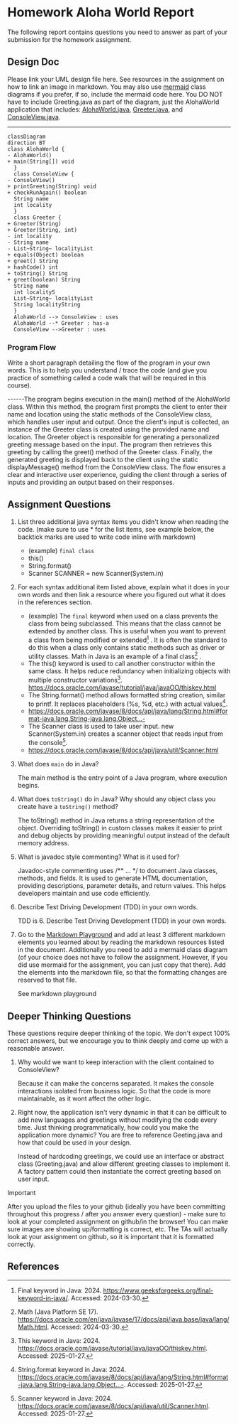 # Homework Aloha World Report

The following report contains questions you need to answer as part of your submission for the homework assignment. 


## Design Doc
Please link your UML design file here. See resources in the assignment on how to
link an image in markdown. You may also use [mermaid] class diagrams if you prefer, if so, include the mermaid code here.  You DO NOT have to include Greeting.java as part of the diagram, just the AlohaWorld application that includes: [AlohaWorld.java], [Greeter.java], and [ConsoleView.java].

------
```mermaid
classDiagram
direction BT
class AlohaWorld {
- AlohaWorld()
+ main(String[]) void
  }
  class ConsoleView {
- ConsoleView()
+ printGreeting(String) void
+ checkRunAgain() boolean
  String name
  int locality
  }
  class Greeter {
+ Greeter(String)
+ Greeter(String, int)
- int locality
- String name
- List~String~ localityList
+ equals(Object) boolean
+ greet() String
+ hashCode() int
+ toString() String
+ greet(boolean) String
  String name
  int localityS
  List~String~ localityList
  String localityString
  }
  AlohaWorld --> ConsoleView : uses
  AlohaWorld --* Greeter : has-a
  ConsoleView -->Greeter : uses
```


### Program Flow
Write a short paragraph detailing the flow of the program in your own words. This is to help you understand / trace the code (and give you practice of something called a code walk that will be required in this course).

------The program begins execution in the main() method of the AlohaWorld class. Within this method, the program first prompts the client to enter their name and location using the static methods of the ConsoleView class, which handles user input and output. Once the client's input is collected, an instance of the Greeter class is created using the provided name and location. The Greeter object is responsible for generating a personalized greeting message based on the input. The program then retrieves this greeting by calling the greet() method of the Greeter class. Finally, the generated greeting is displayed back to the client using the static displayMessage() method from the ConsoleView class. The flow ensures a clear and interactive user experience, guiding the client through a series of inputs and providing an output based on their responses.


## Assignment Questions

1. List three additional java syntax items you didn't know when reading the code.  (make sure to use * for the list items, see example below, the backtick marks are used to write code inline with markdown)
   
   * (example) `final class`
   * this()
   * String.format()
   * Scanner SCANNER = new Scanner(System.in)
   

2. For each syntax additional item listed above, explain what it does in your own words and then link a resource where you figured out what it does in the references section. 

    * (example) The `final` keyword when used on a class prevents the class from being subclassed. This means that the class cannot be extended by another class. This is useful when you want to prevent a class from being modified or extended[^1] . It is often the standard to do this when a class only contains static methods such as driver or utility classes. Math in Java is an example of a final class[^2] .
    * The this() keyword is used to call another constructor within the same class. It helps reduce redundancy when initializing objects with multiple constructor variations[^3].
      https://docs.oracle.com/javase/tutorial/java/javaOO/thiskey.html
    * The String.format() method allows formatted string creation, similar to printf. It replaces placeholders (%s, %d, etc.) with actual values[^4].
    * https://docs.oracle.com/javase/8/docs/api/java/lang/String.html#format-java.lang.String-java.lang.Object...-
    * The Scanner class is used to take user input. new Scanner(System.in) creates a scanner object that reads input from the console[^5].
    * https://docs.oracle.com/javase/8/docs/api/java/util/Scanner.html

3. What does `main` do in Java? 
   
   The main method is the entry point of a Java program, where execution begins.

4. What does `toString()` do in Java? Why should any object class you create have a `toString()` method?

   The toString() method in Java returns a string representation of the object. Overriding toString() in custom classes makes it easier to print and debug objects by providing meaningful output instead of the default memory address.

5. What is javadoc style commenting? What is it used for? 

   Javadoc-style commenting uses /** ... */ to document Java classes, methods, and fields. It is used to generate HTML documentation, providing descriptions, parameter details, and return values. This helps developers maintain and use code efficiently.

6. Describe Test Driving Development (TDD) in your own words. 

   TDD is 6. Describe Test Driving Development (TDD) in your own words.

7. Go to the [Markdown Playground](MarkdownPlayground.md) and add at least 3 different markdown elements you learned about by reading the markdown resources listed in the document. Additionally you need to add a mermaid class diagram (of your choice does not have to follow the assignment. However, if you did use mermaid for the assignment, you can just copy that there). Add the elements into the markdown file, so that the formatting changes are reserved to that file. 

   See markdown playground

## Deeper Thinking Questions

These questions require deeper thinking of the topic. We don't expect 100% correct answers, but we encourage you to think deeply and come up with a reasonable answer. 


1. Why would we want to keep interaction with the client contained to ConsoleView?
   
   Because it can make the concerns separated. It makes the console interactions isolated from business logic. So that the code is more maintainable, as it wont affect the other logic. 

2. Right now, the application isn't very dynamic in that it can be difficult to add new languages and greetings without modifying the code every time. Just thinking programmatically,  how could you make the application more dynamic? You are free to reference Geeting.java and how that could be used in your design.

   Instead of hardcoding greetings, we could use an interface or abstract class (Greeting.java) and allow different greeting classes to implement it. A factory pattern could then instantiate the correct greeting based on user input.


> [!IMPORTANT]
>  After you upload the files to your github (ideally you have been committing throughout this progress / after you answer every question) - make sure to look at your completed assignment on github/in the browser! You can make sure images are showing up/formatting is correct, etc. The TAs will actually look at your assignment on github, so it is important that it is formatted correctly.


## References

[^1]: Final keyword in Java: 2024. https://www.geeksforgeeks.org/final-keyword-in-java/. Accessed: 2024-03-30. 

[^2]: Math (Java Platform SE 17). https://docs.oracle.com/en/java/javase/17/docs/api/java.base/java/lang/Math.html. Accessed: 2024-03-30.

[^3]: This keyword in Java: 2024. https://docs.oracle.com/javase/tutorial/java/javaOO/thiskey.html. Accessed: 2025-01-27.

[^4]: String.format keyword in Java: 2024. https://docs.oracle.com/javase/8/docs/api/java/lang/String.html#format-java.lang.String-java.lang.Object...-. Accessed: 2025-01-27.

[^5]: Scanner keyword in Java: 2024. https://docs.oracle.com/javase/8/docs/api/java/util/Scanner.html. Accessed: 2025-01-27.


<!-- This is a comment, below this link the links in the document are placed here to make ti easier to read. This is an optional style for markdown, and often as a student you will include the links inline. for example [mermaid](https://mermaid.js.org/intro/syntax-reference.html) -->
[mermaid]: https://mermaid.js.org/intro/syntax-reference.html
[AlohaWorld.java]: src/main/java/student/AlohaWorld.java
[Greeter.java]: src/main/java/student/Greeter.java
[ConsoleView.java]: src/main/java/student/ConsoleView.java